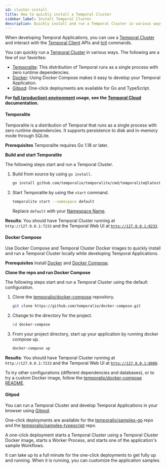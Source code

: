 ```yaml
---
id: cluster-install
title: How to quickly install a Temporal Cluster
sidebar_label: Install Temporal Cluster
description: Quickly install and run a Temporal Cluster in various ways.
---
```


When developing Temporal Applications, you can use a [Temporal Cluster](/concepts/what-is-a-temporal-cluster) and interact with the [Temporal Client](/concepts/what-is-a-temporal-client) APIs and [tctl](/tctl) commands.

You can quickly run a [Temporal Cluster](/concepts/what-is-a-temporal-cluster) in various ways.
The following are a few of our favorites:

- [Temporalite](#temporalite): This distribution of Temporal runs as a single process with zero runtime dependencies.
- [Docker](#docker-compose): Using Docker Compose makes it easy to develop your Temporal Application.
- [Gitpod](#gitpod): One-click deployments are available for Go and TypeScript.

**For [full (production) environment](/server/production-deployment) usage, see the [Temporal Cloud](../cloud/) documentation.**

#### Temporalite

Temporalite is a distribution of Temporal that runs as a single process with zero runtime dependencies.
It supports persistence to disk and in-memory mode through SQLite.

**Prerequisites**
Temporalite requires Go 1.18 or later.

**Build and start Temporalite**

The following steps start and run a Temporal Cluster.

1. Build from source by using `go install`.
   ```bash
   go install github.com/temporalio/temporalite/cmd/temporalite@latest
   ```
2. Start Temporalite by using the `start` command.
   ```bash
   temporalite start --namespace default
   ```
   Replace `default` with your [Namespace Name](../concepts/what-is-a-cloud-namespace-name/).

**Results**: You should have Temporal Cluster running at `http://127.0.0.1:7233` and the Temporal Web UI at [`http://127.0.0.1:8233`](http://127.0.0.1:8233/namespaces/default/workflows).

<!-- For macOS users, if you receive the `error setting up schema: stat /Users/<user_name>/Library/Application Support/temporalite/db:` error, then create the folders `temporalite/db` in your `Application Support` library. -->

#### Docker Compose

Use Docker Compose and Temporal Cluster Docker images to quickly install and run a Temporal Cluster locally while developing Temporal Applications.

**Prerequisites**
Install [Docker](https://docs.docker.com/engine/install) and [Docker Compose](https://docs.docker.com/compose/install).

**Clone the repo and run Docker Compose**

The following steps start and run a Temporal Cluster using the default configuration.

1. Clone the [temporalio/docker-compose](https://github.com/temporalio/docker-compose) repository.
   ```bash
   git clone https://github.com/temporalio/docker-compose.git
   ```
2. Change to the directory for the project.
   ```bash
   cd docker-compose
   ```
3. From your project directory, start up your application by running docker compose up.
   ```bash
   docker-compose up
   ```

**Results**: You should have Temporal Cluster running at `http://127.0.0.1:7233` and the Temporal Web UI at [`http://127.0.0.1:8080`](http://127.0.0.1:8080/namespaces/default/workflows).

To try other configurations (different dependencies and databases), or to try a custom Docker image, follow the [temporalio/docker-compose README](https://github.com/temporalio/docker-compose/blob/main/README.md).

#### Gitpod

You can run a Temporal Cluster and develop Temporal Applications in your browser using [Gitpod](https://www.gitpod.io/).

One-click deployments are available for the [temporalio/samples-go](https://github.com/temporalio/samples-go) repo and the [temporalio/samples-typescript](https://github.com/temporalio/samples-typescript) repo.

A one-click deployment starts a Temporal Cluster using a Temporal Cluster Docker image, starts a Worker Process, and starts one of the application's sample Workflows.

It can take up to a full minute for the one-click deployments to get fully up and running.
When it is running, you can customize the application samples.
